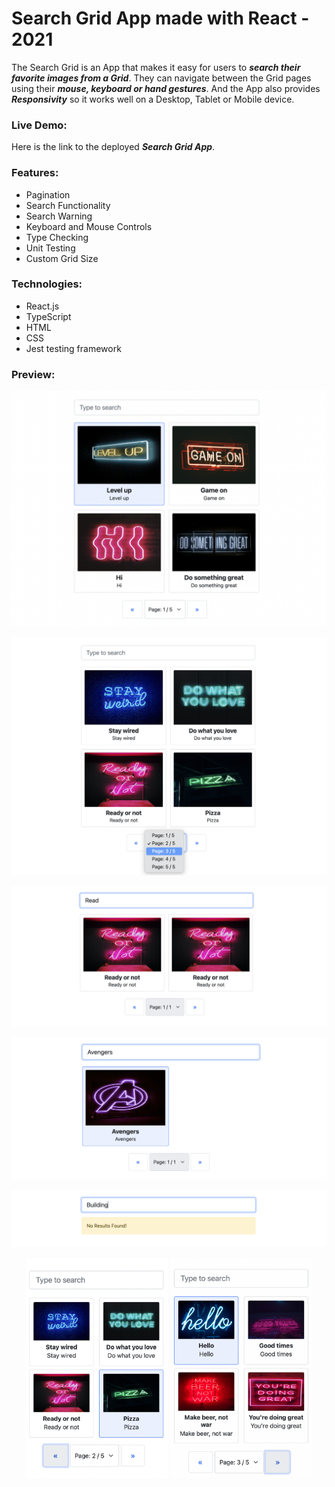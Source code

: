 # Search Grid App made with React - 2021

The Search Grid is an App that makes it easy for users to ***search their favorite images from a Grid***. They can navigate between the Grid pages using their ***mouse, keyboard or hand gestures***. And the App also provides ***Responsivity*** so it works well on a Desktop, Tablet or Mobile device.


### Live Demo:
Here is the link to the deployed ***Search Grid App***.


### Features:
- Pagination
- Search Functionality
- Search Warning
- Keyboard and Mouse Controls
- Type Checking
- Unit Testing
- Custom Grid Size


### Technologies:
- React.js
- TypeScript
- HTML
- CSS
- Jest testing framework

### Preview:

![alt text](https://github.com/panaitescu-paul/Search-Grid-React-2021/blob/main/screenshots/1.png)

![alt text](https://github.com/panaitescu-paul/Search-Grid-React-2021/blob/main/screenshots/2.png)

![alt text](https://github.com/panaitescu-paul/Search-Grid-React-2021/blob/main/screenshots/3.png)

![alt text](https://github.com/panaitescu-paul/Search-Grid-React-2021/blob/main/screenshots/4.png)

![alt text](https://github.com/panaitescu-paul/Search-Grid-React-2021/blob/main/screenshots/5.png)

<p align="center">
  <img width="45%" height="45%" src="https://github.com/panaitescu-paul/Search-Grid-React-2021/blob/main/screenshots/7.png">
  <img width="45%" height="45%" src="https://github.com/panaitescu-paul/Search-Grid-React-2021/blob/main/screenshots/8.png">
</p>
